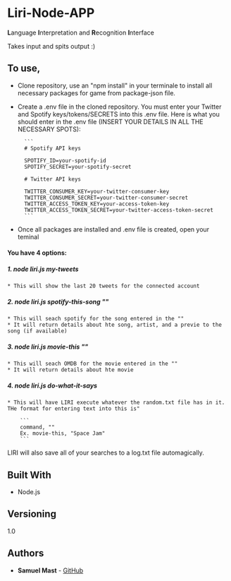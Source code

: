# Liri-Node-APP

**L**anguage **I**nterpretation and **R**ecognition **I**nterface

Takes input and spits output :)


## To use, 

* Clone repository, use an "npm install" in your terminale to install all necessary packages for game from package-json file.

* Create a .env file in the cloned repository.  You must enter your Twitter and Spotify keys/tokens/SECRETS into this .env file.  Here is what you should enter in the .env file (INSERT YOUR DETAILS IN ALL THE NECESSARY SPOTS):

		```
		# Spotify API keys

		SPOTIFY_ID=your-spotify-id
		SPOTIFY_SECRET=your-spotify-secret

		# Twitter API keys

		TWITTER_CONSUMER_KEY=your-twitter-consumer-key
		TWITTER_CONSUMER_SECRET=your-twitter-consumer-secret
		TWITTER_ACCESS_TOKEN_KEY=your-access-token-key
		TWITTER_ACCESS_TOKEN_SECRET=your-twitter-access-token-secret
		```


* Once all packages are installed and .env file is created, open your teminal

#### You have 4 options:

##### 1. node liri.js my-tweets

	* This will show the last 20 tweets for the connected account

##### 2. node liri.js spotify-this-song ""

	* This will seach spotify for the song entered in the ""
	* It will return details about hte song, artist, and a previe to the song (if available)

##### 3. node liri.js movie-this ""

	* This will seach OMDB for the movie entered in the ""
	* It will return details about hte movie

##### 4. node liri.js do-what-it-says
	
	* This will have LIRI execute whatever the random.txt file has in it.  THe format for entering text into this is"

		```
		command, ""
		Ex. movie-this, "Space Jam"
		```



LIRI will also save all of your searches to a log.txt file automagically.


## Built With

* Node.js

## Versioning

1.0

## Authors

* **Samuel Mast** - [GitHub](https://github.com/SamMast)